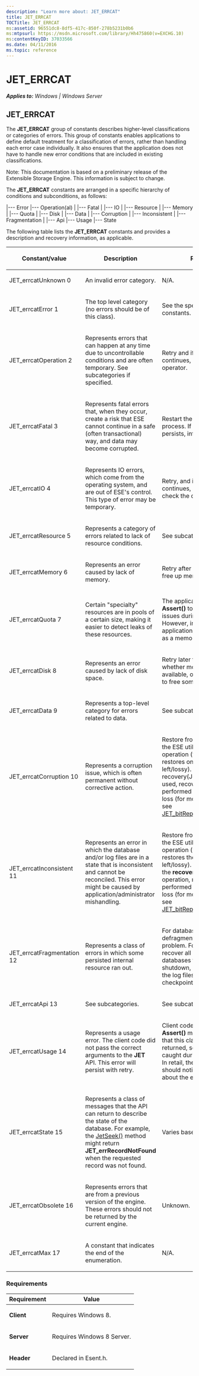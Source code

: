```yaml
---
description: "Learn more about: JET_ERRCAT"
title: JET_ERRCAT
TOCTitle: JET_ERRCAT
ms:assetid: 96551dc8-8df5-417c-850f-278b5231b0b6
ms:mtpsurl: https://msdn.microsoft.com/library/Hh475860(v=EXCHG.10)
ms:contentKeyID: 37033566
ms.date: 04/11/2016
ms.topic: reference
---
```


# JET_ERRCAT


_**Applies to:** Windows | Windows Server_

## JET_ERRCAT

The **JET_ERRCAT** group of constants describes higher-level classifications or categories of errors. This group of constants enables applications to define default treatment for a classification of errors, rather than handling each error case individually. It also ensures that the application does not have to handle new error conditions that are included in existing classifications.

Note: This documentation is based on a preliminary release of the Extensible Storage Engine. This information is subject to change.

The **JET_ERRCAT** constants are arranged in a specific hierarchy of conditions and subconditions, as follows:

|--- Error |--- Operation(al) | |--- Fatal | |--- IO | |--- Resource | |--- Memory | |--- Quota | |--- Disk | |--- Data | |--- Corruption | |--- Inconsistent | |--- Fragmentation | |--- Api |--- Usage |--- State

The following table lists the **JET_ERRCAT** constants and provides a description and recovery information, as applicable.


| <p>Constant/value</p> | <p>Description</p> | <p>Recovery</p> | 
|-----------------------|--------------------|-----------------|
| <p>JET_errcatUnknown 0</p> | <p>An invalid error category.</p> | <p>N/A.</p> | 
| <p>JET_errcatError 1</p> | <p>The top level category (no errors should be of this class).</p> | <p>See the specific error constants.</p> | 
| <p>JET_errcatOperation 2</p> | <p>Represents errors that can happen at any time due to uncontrollable conditions and are often temporary. See subcategories if specified.</p> | <p>Retry and if the error continues, inform the operator.</p> | 
| <p>JET_errcatFatal 3</p> | <p>Represents fatal errors that, when they occur, create a risk that ESE cannot continue in a safe (often transactional) way, and data may become corrupted.</p> | <p>Restart the instance or process. If the problem persists, inform the operator.</p> | 
| <p>JET_errcatIO 4</p> | <p>Represents IO errors, which come from the operating system, and are out of ESE's control. This type of error may be temporary.</p> | <p>Retry, and if the error continues, ask the operator to check the disk.</p> | 
| <p>JET_errcatResource 5</p> | <p>Represents a category of errors related to lack of resource conditions.</p> | <p>See subcategories.</p> | 
| <p>JET_errcatMemory 6</p> | <p>Represents an error caused by lack of memory.</p> | <p>Retry after a period of time, free up memory, or quit.</p> | 
| <p>JET_errcatQuota 7</p> | <p>Certain "specialty" resources are in pools of a certain size, making it easier to detect leaks of these resources.</p> | <p>The application should <strong>Assert()</strong> to detect these issues during development . However, in retail code, the application should treat this as a memory error.</p> | 
| <p>JET_errcatDisk 8</p> | <p>Represents an error caused by lack of disk space.</p> | <p>Retry later to determine whether more disk space is available, or ask the operator to free some disk space.</p> | 
| <p>JET_errcatData 9</p> | <p>Represents a top-level category for errors related to data.</p> | <p>See subcategories.</p> | 
| <p>JET_errcatCorruption 10</p> | <p>Represents a corruption issue, which is often permanent without corrective action.</p> | <p>Restore from backup by using the ESE utilities repair operation (this operation restores only the data that is left/lossy). Also when the recovery(JetInit) method is used, recovery can be performed by allowing data loss (for more information, see <a href="gg269296(v=exchg.10).md">JET_bitReplayIgnoreLostLogs</a>.</p> | 
| <p>JET_errcatInconsistent 11</p> | <p>Represents an error in which the database and/or log files are in a state that is inconsistent and cannot be reconciled. This error might be caused by application/administrator mishandling.</p> | <p>Restore from backup by using the ESE utilities repair operation (which only restores the data that is left/lossy). Also in the case of the <strong>recovery(JetInit)</strong> operation, recovery can be performed by allowing data loss (for more information, see <a href="gg269296(v=exchg.10).md">JET_bitReplayIgnoreLostLogs</a>.</p> | 
| <p>JET_errcatFragmentation 12</p> | <p>Represents a class of errors in which some persisted internal resource ran out.</p> | <p>For database errors, offline defragmentation will fix the problem. For the log files, first recover all attached databases to a clean shutdown, and then delete all the log files and the checkpoint.</p> | 
| <p>JET_errcatApi 13</p> | <p>See subcategories.</p> | <p>See subcategories.</p> | 
| <p>JET_errcatUsage 14</p> | <p>Represents a usage error. The client code did not pass the correct arguments to the <strong>JET</strong> API. This error will persist with retry.</p> | <p>Client code should use the <strong>Assert()</strong> method to ensure that this class of errors is not returned, so issues can be caught during development. In retail, the application should notify the operator about the error.</p> | 
| <p>JET_errcatState 15</p> | <p>Represents a class of messages that the API can return to describe the state of the database. For example, the <a href="gg294103(v=exchg.10).md">JetSeek()</a> method might return <strong>JET_errRecordNotFound</strong> when the requested record was not found.</p> | <p>Varies based on the API.</p> | 
| <p>JET_errcatObsolete 16</p> | <p>Represents errors that are from a previous version of the engine. These errors should not be returned by the current engine.</p> | <p>Unknown.</p> | 
| <p>JET_errcatMax 17</p> | <p>A constant that indicates the end of the enumeration.</p> | <p>N/A.</p> | 



### Requirements


| Requirement | Value |
|------------|----------|
| <p><strong>Client</strong></p> | <p>Requires Windows 8.</p> | 
| <p><strong>Server</strong></p> | <p>Requires Windows 8 Server.</p> | 
| <p><strong>Header</strong></p> | <p>Declared in Esent.h.</p> | 


